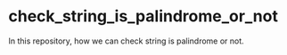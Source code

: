 # check_string_is_palindrome_or_not
In this repository, how we can check string is palindrome or not.
